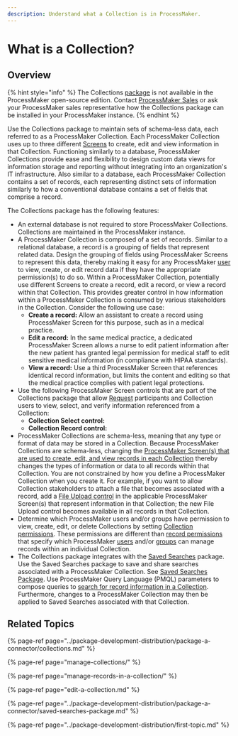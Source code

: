 ```yaml
---
description: Understand what a Collection is in ProcessMaker.
---
```


# What is a Collection?

## Overview

{% hint style="info" %}
The Collections [package](../package-development-distribution/first-topic.md) is not available in the ProcessMaker open-source edition. Contact [ProcessMaker Sales](mailto:sales@processmaker.com) or ask your ProcessMaker sales representative how the Collections package can be installed in your ProcessMaker instance.
{% endhint %}

Use the Collections package to maintain sets of schema-less data, each referred to as a ProcessMaker Collection. Each ProcessMaker Collection uses up to three different [Screens](../designing-processes/design-forms/what-is-a-form.md) to create, edit and view information in that Collection. Functioning similarly to a database, ProcessMaker Collections provide ease and flexibility to design custom data views for information storage and reporting without integrating into an organization's IT infrastructure. Also similar to a database, each ProcessMaker Collection contains a set of records, each representing distinct sets of information similarly to how a conventional database contains a set of fields that comprise a record.

The Collections package has the following features:

* An external database is not required to store ProcessMaker Collections. Collections are maintained in the ProcessMaker instance.
* A ProcessMaker Collection is composed of a set of records. Similar to a relational database, a record is a grouping of fields that represent related data. Design the grouping of fields using ProcessMaker Screens to represent this data, thereby making it easy for any ProcessMaker [user](../processmaker-administration/add-users/what-is-a-user.md) to view, create, or edit record data if they have the appropriate permission\(s\) to do so. Within a ProcessMaker Collection, potentially use different Screens to create a record, edit a record, or view a record within that Collection. This provides greater control in how information within a ProcessMaker Collection is consumed by various stakeholders in the Collection. Consider the following use case:
  * **Create a record:** Allow an assistant to create a record using ProcessMaker Screen for this purpose, such as in a medical practice.
  * **Edit a record:** In the same medical practice, a dedicated ProcessMaker Screen allows a nurse to edit patient information after the new patient has granted legal permission for medical staff to edit sensitive medical information \(in compliance with HIPAA standards\).
  * **View a record:** Use a third ProcessMaker Screen that references identical record information, but limits the content and editing so that the medical practice complies with patient legal protections.
* Use the following ProcessMaker Screen controls that are part of the Collections package that allow [Request](../using-processmaker/requests/what-is-a-request.md) participants and Collection users to view, select, and verify information referenced from a Collection:
  * **Collection Select control:** 
  * **Collection Record control:** 
* ProcessMaker Collections are schema-less, meaning that any type or format of data may be stored in a Collection. Because ProcessMaker Collections are schema-less, changing the [ProcessMaker Screen\(s\) that are used to create, edit, and view records in each Collection](manage-collections/create-a-new-collection.md#overview) thereby changes the types of information or data to all records within that Collection. You are not constrained by how you define a ProcessMaker Collection when you create it. For example, if you want to allow Collection stakeholders to attach a file that becomes associated with a record, add a [File Upload control](../designing-processes/design-forms/screens-builder/control-descriptions/file-upload-control-settings.md) in the applicable ProcessMaker Screen\(s\) that represent information in that Collection; the new File Upload control becomes available in all records in that Collection.
* Determine which ProcessMaker users and/or groups have permission to view, create, edit, or delete Collections by setting [Collection permissions](../processmaker-administration/permission-descriptions-for-users-and-groups.md#collections). These permissions are different than [record permissions](manage-collections/configure-a-collection.md#configure-record-level-permissions-for-users) that specify which ProcessMaker [users](../processmaker-administration/add-users/what-is-a-user.md) and/or [groups](../processmaker-administration/assign-groups-to-users/what-is-a-group.md) can manage records within an individual Collection.
* The Collections package integrates with the [Saved Searches](../using-processmaker/save-and-share-request-and-task-related-searches/what-is-a-saved-search.md) package. Use the Saved Searches package to save and share searches associated with a ProcessMaker Collection. See [Saved Searches Package](../package-development-distribution/package-a-connector/saved-searches-package.md). Use ProcessMaker Query Language \(PMQL\) parameters to compose queries to [search for record information in a Collection](manage-records-in-a-collection/search-for-a-record-in-a-collection.md#search-records-in-a-processmaker-collection). Furthermore, changes to a ProcessMaker Collection may then be applied to Saved Searches associated with that Collection.

## Related Topics

{% page-ref page="../package-development-distribution/package-a-connector/collections.md" %}

{% page-ref page="manage-collections/" %}

{% page-ref page="manage-records-in-a-collection/" %}

{% page-ref page="edit-a-collection.md" %}

{% page-ref page="../package-development-distribution/package-a-connector/saved-searches-package.md" %}

{% page-ref page="../package-development-distribution/first-topic.md" %}

